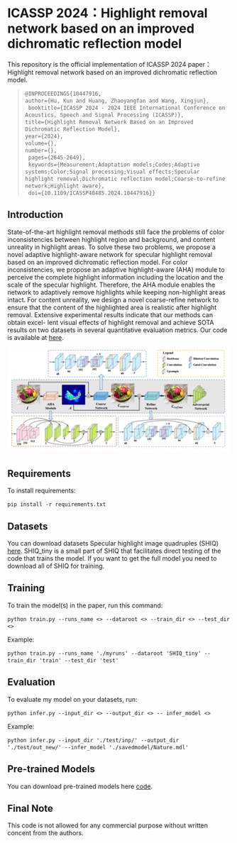 # ICASSP 2024：Highlight removal network based on an improved dichromatic reflection model

This repository is the official implementation of ICASSP 2024 paper：Highlight removal network based on an improved dichromatic reflection model.

>```
>@INPROCEEDINGS{10447916,
 > author={Hu, Kun and Huang, Zhaoyangfan and Wang, Xingjun},
>  booktitle={ICASSP 2024 - 2024 IEEE International Conference on Acoustics, Speech and Signal Processing (ICASSP)}, 
 > title={Highlight Removal Network Based on an Improved Dichromatic Reflection Model}, 
  >year={2024},
  >volume={},
 > number={},
>  pages={2645-2649},
>  keywords={Measurement;Adaptation models;Codes;Adaptive systems;Color;Signal processing;Visual effects;Specular highlight removal;Dichromatic reflection model;Coarse-to-refine network;Highlight aware},
>  doi={10.1109/ICASSP48485.2024.10447916}}
>```

## Introduction

State-of-the-art highlight removal methods still face the problems of color inconsistencies between highlight region and background, and content unreality in highlight areas. To solve these two problems, we propose a novel adaptive highlight-aware network for specular highlight removal based on an improved dichromatic reflection model. For color inconsistencies, we propose an adaptive highlight-aware (AHA) module to perceive the complete highlight information including the location and the scale of the specular highlight. Therefore, the AHA module enables the network to adaptively remove highlights while keeping non-highlight areas intact. For content unreality, we design a novel coarse-refine network to ensure that the content of the highlighted area is realistic after highlight removal. Extensive experimental results indicate that our methods can obtain excel-
lent visual effects of highlight removal and achieve SOTA results on two datasets in several quantitative evaluation metrics. Our code is available at [here](https://github.com/LittleFocus2201/ICASSP2024).

![pipeline](pipeline.jpg)



## Requirements

To install requirements:

```setup
pip install -r requirements.txt
```
## Datasets
You can download datasets Specular highlight image quadruples (SHIQ) [here](https://drive.google.com/file/d/1RFiNpziz8X5qYPVJPl8Y3nRbfbWVoDCC/view). 
 SHIQ_tiny is a small part of SHIQ that facilitates direct testing of the code that trains the model. If you want to get the full model you need to download all of SHIQ for training.


## Training

To train the model(s) in the paper, run this command:

```train
python train.py --runs_name <> --dataroot <> --train_dir <> --test_dir <>
```

Example:

```
python train.py --runs_name './myruns' --dataroot 'SHIQ_tiny' --train_dir 'train' --test_dir 'test'
```

## Evaluation

To evaluate my model on your datasets, run:

```eval
python infer.py --input_dir <> --output_dir <> -- infer_model <>
```

Example:

```eval
python infer.py --input_dir './test/inp/' --output_dir './test/out_new/' --infer_model './savedmodel/Nature.mdl'
```

## Pre-trained Models

You can download pre-trained models here [code](https://drive.google.com/drive/folders/1Y3U7mksNg0Vd0fINITKc4VQOHu5dyvPp?usp=drive_link). 

## Final Note

This code is not allowed for any commercial purpose without written concent from the authors.
